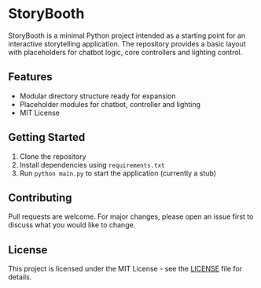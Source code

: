 # StoryBooth

StoryBooth is a minimal Python project intended as a starting point for an interactive storytelling application. The repository provides a basic layout with placeholders for chatbot logic, core controllers and lighting control.

## Features
- Modular directory structure ready for expansion
- Placeholder modules for chatbot, controller and lighting
- MIT License

## Getting Started
1. Clone the repository
2. Install dependencies using `requirements.txt`
3. Run `python main.py` to start the application (currently a stub)

## Contributing
Pull requests are welcome. For major changes, please open an issue first to discuss what you would like to change.

## License
This project is licensed under the MIT License - see the [LICENSE](LICENSE) file for details.
